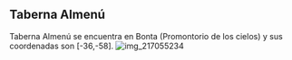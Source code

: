## Taberna Almenú
Taberna Almenú se encuentra en Bonta (Promontorio de los cielos) y sus coordenadas son [-36,-58].
![img_217055234](https://media.discordapp.net/attachments/1115311447145193482/1115352293638946826/217055234.jpg)